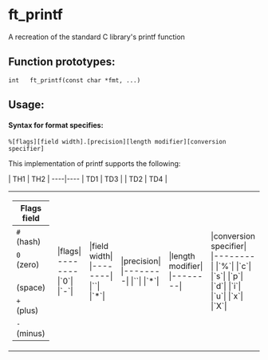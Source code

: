 # ft_printf

A recreation of the standard C library's printf function

## Function prototypes:

```
int   ft_printf(const char *fmt, ...)
```
## Usage:

#### Syntax for format specifies:
`%[flags][field width].[precision][length modifier][conversion specifier]`

This implementation of printf supports the following:

<table>
<tr>
<td>
 
| Flags field            |
| ---------------------- |
| `#` &ensp; (hash)      |
| `0` &ensp; (zero)      |
| ` ` ` ` &ensp; (space) |
| `+` &ensp; (plus)      |
| `-` &ensp; (minus)     |


</td>
| TH1 | TH2 |
----|---- 
| TD1 | TD3 |
| TD2 | TD4 |
<td>
|flags|
--------
|`0`|
|`-`|
</td>
    <td>
      |field width|
      |--------|
      |`<number>`|
      |`*`|
    </td>
    <td>
      |precision|
      |--------|
      |`<number>`|
      |`*`| 
    </td>
    <td>  
      |length modifier|
      |--------|
    </td>
    <td>
      |conversion specifier|
      |--------|
      |`%`|
      |`c`|
      |`s`|
      |`p`|
      |`d`|
      |`i`|
      |`u`|
      |`x`|
      |`X`|
    </td>
  </tr>
</table>
